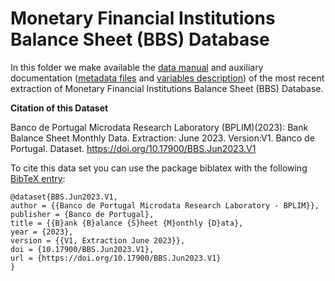 # Monetary Financial Institutions Balance Sheet (BBS) Database

In this folder we make available the [data manual](https://github.com/BPLIM/Manuals/blob/master/Data/BBS/JUN23/manual_BBS_Jun2023.pdf) and auxiliary documentation ([metadata files](https://github.com/BPLIM/Manuals/blob/master/Data/BBS/JUN23/aux_files/metafiles) and [variables description](https://github.com/BPLIM/Manuals/blob/master/Data/BBS/JUN23/aux_files/variables_description)) of the most recent extraction of Monetary Financial Institutions Balance Sheet (BBS) Database.

**Citation of this Dataset**

Banco de Portugal Microdata Research Laboratory (BPLIM)(2023): Bank Balance Sheet Monthly Data. Extraction: June 2023. Version:V1. Banco de Portugal. Dataset. https://doi.org/10.17900/BBS.Jun2023.V1


To cite this data set you can use the package biblatex with the following [BibTeX entry](https://github.com/BPLIM/Manuals/blob/master/Data/BBS/JUN23/aux_files/bibtex/BBS.bib):

```
@dataset{BBS.Jun2023.V1,
author = {{Banco de Portugal Microdata Research Laboratory - BPLIM}},
publisher = {Banco de Portugal},
title = {{B}ank {B}alance {S}heet {M}onthly {D}ata},
year = {2023},
version = {{V1, Extraction June 2023}},
doi = {10.17900/BBS.Jun2023.V1},
url = {https://doi.org/10.17900/BBS.Jun2023.V1}
}
```
